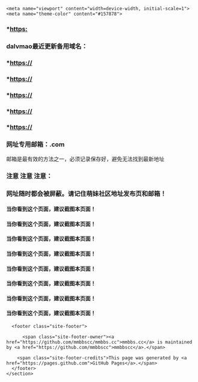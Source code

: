 <!DOCTYPE html>
<title>;dalvmao永久发布页： | mmbbs.cc</title>
<meta property="og:title" content="dalvmao永久发布页：" />
<meta name="description" content="dalvmao- 最新网址 - 必须截图保存" />
<meta property="og:description" content="dalvmao - 最新网址 - 必须截图保存" 
<!-- End Jekyll SEO tag -->

    <meta name="viewport" content="width=device-width, initial-scale=1">
    <meta name="theme-color" content="#157878">
  </head>
  <body>
  </section>
<h3 id="httpswwwmmbbscc">*<a href="https://">https:</a></h3>
<h3 id="dalvmao最近更新备用域名">dalvmao最近更新备用域名：</h3>
<h3 id="httpswwwaa666me">*<a href="https://">https://</a></h3>
<h3 id="httpswwwvv666me">*<a href="https://">https://</a></h3>

<h3 id="httpswwwaa999me">*<a href="https://">https://</a></h3>
<h3 id="httpswwwvv999me">*<a href="https://">https://</a></h3>

<h3 id="httpswwwmmblcc">*<a href="https://">https://</a></h3>
<h3 id="网址专用邮箱dalvmao1@com">网址专用邮箱：.com</h3>

<p>邮箱是最有效的方法之一，必须记录保存好，避免无法找到最新地址</p>

<h3 id="注意-注意-注意">注意 注意 注意：</h3>
<h3 id="网址随时都会被屏蔽请记住萌妹社区地址发布页和邮箱">网址随时都会被屏蔽。请记住萌妹社区地址发布页和邮箱！</h3>
<h4 id="当你看到这个页面建议截图本页面">当你看到这个页面，建议截图本页面！</h4>
<h4 id="当你看到这个页面建议截图本页面-1">当你看到这个页面，建议截图本页面！</h4>
<h4 id="当你看到这个页面建议截图本页面-2">当你看到这个页面，建议截图本页面！</h4>
<h4 id="当你看到这个页面建议截图本页面-3">当你看到这个页面，建议截图本页面！</h4>
<h4 id="当你看到这个页面建议截图本页面-4">当你看到这个页面，建议截图本页面！</h4>
<h4 id="当你看到这个页面建议截图本页面-5">当你看到这个页面，建议截图本页面！</h4>
<h4 id="当你看到这个页面建议截图本页面-6">当你看到这个页面，建议截图本页面！</h4>
<h4 id="当你看到这个页面建议截图本页面-7">当你看到这个页面，建议截图本页面！</h4>


      <footer class="site-footer">
        
          <span class="site-footer-owner"><a href="https://github.com/mmbbscc/mmbbs.cc">mmbbs.cc</a> is maintained by <a href="https://github.com/mmbbscc">mmbbscc</a>.</span>
        
        <span class="site-footer-credits">This page was generated by <a href="https://pages.github.com">GitHub Pages</a>.</span>
      </footer>
    </section>

    
  </body>
</html>
